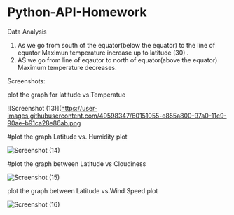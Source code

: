 # Python-API-Homework
Data Analysis
 1. As we go from south of the equator(below the equator) to the line of equator Maximun temperature increase up to latitude (30) .
 2. AS we go from line of eqautor to north of equator(above the equator) Maximum temperature decreases.
 
 
 
 
 
 Screenshots:
 
  plot the graph for latitude vs.Temperatue
  
![Screenshot (13)](https://user-images.githubusercontent.com/49598347/60151055-e855a800-97a0-11e9-90ae-b91ca28e86ab.png


#plot the graph Latitude vs. Humidity plot

![Screenshot (14)](https://user-images.githubusercontent.com/49598347/60151059-eb509880-97a0-11e9-8f41-68b034d510ed.png)

#plot the graph between  Latitude vs Cloudiness

![Screenshot (15)](https://user-images.githubusercontent.com/49598347/60151061-ec81c580-97a0-11e9-8e04-c786851d190b.png)


plot the graph between Latitude vs.Wind Speed plot

![Screenshot (16)](https://user-images.githubusercontent.com/49598347/60151062-ee4b8900-97a0-11e9-8872-cc446f4e9b34.png)
